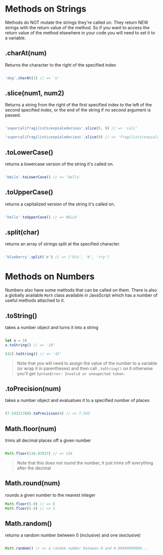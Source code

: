 # Methods on Strings

Methods do NOT mutate the strings they're called on. They return NEW strings with the return value of the method. So if you want to access the return value of the method elsewhere in your code you will need to set it to a variable.

## .charAt(num)

Returns the character to the right of the specified index

```javascript

'dog'.charAt(1) // => 'o'

```

## .slice(num1, num2)

Returns a string from the right of the first specified index to the left of the second specified index, or the end of the string if no second argument is passed.

```javascript

'supercalifragilisticexpialadocious'.slice(5, 9) // => 'cali'

'supercalifragilisticexpialadocious'.slice(9) // => 'fragilisticexpialadocious'

```

## .toLowerCase()

returns a lowercase version of the string it's called on.

```javascript

'HeLlo'.toLowerCase() // => 'hello'

```

## .toUpperCase()

returns a capitalized version of the string it's called on.

```javascript

'hello'.toUpperCase() // => HELLO

```


## .split(char)

returns an array of strings split at the specified character.

```javascript

'blueberry'.split('e') // => ['blu', 'b', 'rry']

```
# Methods on Numbers

Numbers also have some methods that can be called on them.  There is also a globally available `Math` class available in JavaScript which has a number of useful methods attached to it.

## .toString()

takes a number object and turns it into a string

```javascript

let x = 10
x.toString() // => '10'

(42).toString() // => '42'

```

>Note that you will need to assign the value of the number to a variable (or wrap it in parentheses) and then call `.toString()` on it otherwise you'll get `SyntaxError: Invalid or unexpected token`.

## .toPrecision(num)

takes a number object and evaluatues it to a specified number of places

```javascript

(7.54321768).toPrecision(4) // => 7.543

```

## Math.floor(num)

trims all decimal places off a given number

```javascript

Math.floor(134.97837) // => 134

```

>Note that this does not round the number, it just trims off everything after the decimal 

## Math.round(num)

rounds a given number to the nearest integer

```js
Math.floor(5.9) // => 6
Math.floor(5.4) // => 5
```

## Math.random()

returns a random number between 0 (inclusive) and one (exclusive)

```javascript

Math.random() // => a random number between 0 and 0.99999999999...

```
